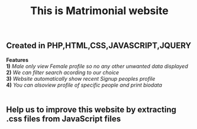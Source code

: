 <center><h1>This is Matrimonial website</h1></center><br>
<h2>Created in PHP,HTML,CSS,JAVASCRIPT,JQUERY</h2>
<p><b>Features</b><br>
<b>1)</b> <i>Male only view Female profile so no any other unwanted data displayed</i> <br>
<b>2)</b> <i>We can filter search acording to our choice</i><br>
<b>3)</b> <i>Website automatically show recent Signup peoples profile </i><br>
<b>4)</b> <i>You can alsoview profile of specific people and print biodata</i><br><br>
  <h2>Help us to improve this website by extracting .css files from JavaScript files</h2> 
